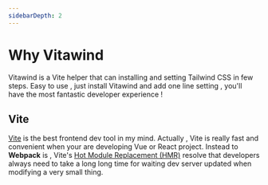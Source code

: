 ```yaml
---
sidebarDepth: 2
---
```


<Vitawind />

# Why Vitawind

Vitawind is a Vite helper that can installing and setting Tailwind CSS in few steps. Easy to use , just install Vitawind and add one line setting , you'll have the most fantastic developer experience !

## Vite

[Vite](https://vitejs.dev/) is the best frontend dev tool in my mind. Actually , Vite is really fast and convenient when your are developing Vue or React project. Instead to **Webpack** is , Vite's [Hot Module Replacement (HMR)](https://vitejs.dev/guide/features.html#hot-module-replacement) resolve that developers always need to take a long long time for waiting dev server updated when modifying a very small thing.
